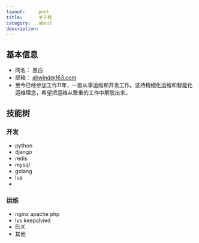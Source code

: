 ```yaml
---
layout:     post
title:      关于我
category:   about
description: 
---
```


## 基本信息
- 网名： 黑白
- 邮箱： ahwind@163.com
- 至今已经参加工作11年，一直从事运维和开发工作。坚持精细化运维和智能化运维理念，希望把运维从繁重的工作中解脱出来。

## 技能树

### 开发

- python 
- django 
- redis  
- mysql  
- golang 
- lua  
- 

### 运维

- nginx apache php
- lvs keepalvied
- ELK 
- 其他
